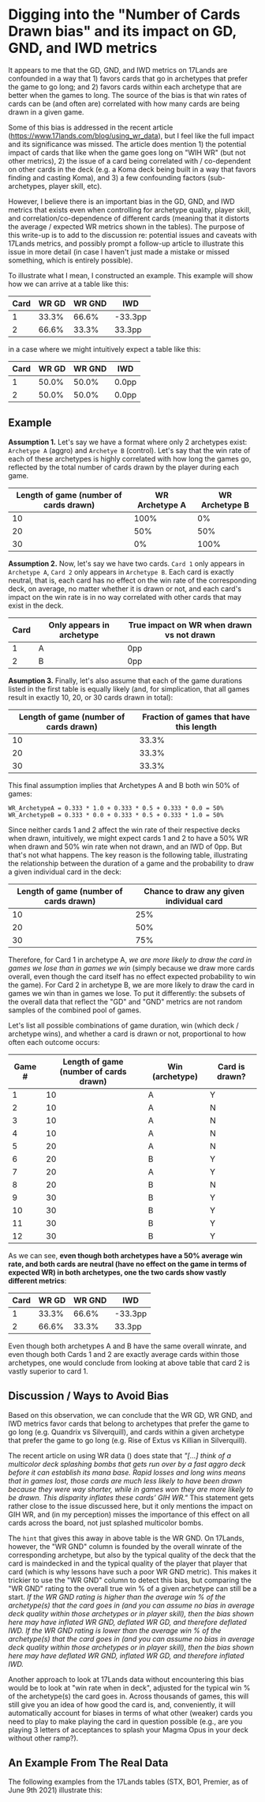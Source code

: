 # Digging into the "Number of Cards Drawn bias" and its impact on GD, GND, and IWD metrics

It appears to me that the GD, GND, and IWD metrics on 17Lands are confounded in a way that 1) favors cards that go in archetypes that prefer the game to go long; and 2) favors cards within each archetype that are better when the games to long. The source of the bias is that win rates of cards can be (and often are) correlated with how many cards are being drawn in a given game.

Some of this bias is addressed in the recent article (https://www.17lands.com/blog/using_wr_data), but I feel like the full impact and its significance was missed. The article does mention 1) the potential impact of cards that like when the game goes long on "WIH WR" (but not other metrics), 2) the issue of a card being correlated with / co-dependent on other cards in the deck (e.g. a Koma deck being built in a way that favors finding and casting Koma), and 3) a few confounding factors (sub-archetypes, player skill, etc).

However, I believe there is an important bias in the GD, GND, and IWD metrics that exists even when controlling for archetype quality, player skill, and correlation/co-dependence of different cards (meaning that it distorts the average / expected WR metrics shown in the tables). The purpose of this write-up is to add to the discussion re: potential issues and caveats with 17Lands metrics, and possibly prompt a follow-up article to illustrate this issue in more detail (in case I haven't just made a mistake or missed something, which is entirely possible).

To illustrate what I mean, I constructed an example. This example will show how we can arrive at a table like this:

| Card | WR GD | WR GND | IWD     |
|----- | ----- | ------ | ------- |
| 1    | 33.3% | 66.6%  | -33.3pp |
| 2    | 66.6% | 33.3%  | 33.3pp  |

in a case where we might intuitively expect a table like this:

| Card | WR GD | WR GND | IWD     |
|----- | ----- | ------ | ------- |
| 1    | 50.0% | 50.0%  | 0.0pp   |
| 2    | 50.0% | 50.0%  | 0.0pp   |


## Example

**Assumption 1.** Let's say we have a format where only 2 archetypes exist: `Archetype A` (aggro) and `Archetye B` (control). Let's say that the win rate of each of these archetypes is highly correlated with how long the games go, reflected by the total number of cards drawn by the player during each game.

| Length of game (number of cards drawn) | WR Archetype A | WR Archetype B |
| -------------------------------------- | -------------- | -------------- |
| 10                                     | 100%           | 0%             |
| 20                                     | 50%            | 50%            |
| 30                                     | 0%             | 100%           |


**Assumption 2.** Now, let's say we have two cards. `Card 1` only appears in `Archetype A`, `Card 2` only appears in `Archetype B`. Each card is exactly neutral, that is, each card has no effect on the win rate of the corresponding deck, on average, no matter whether it is drawn or not, and each card's impact on the win rate is in no way correlated with other cards that may exist in the deck.

| Card | Only appears in archetype | True impact on WR when drawn vs not drawn |
| ---- | ------------------------- | ----------------------------------------- |
| 1    | A                         | 0pp                                       |
| 2    | B                         | 0pp                                       |


**Asumption 3.** Finally, let's also assume that each of the game durations listed in the first table is equally likely (and, for simplication, that all games result in exactly 10, 20, or 30 cards drawn in total):

| Length of game (number of cards drawn) | Fraction of games that have this length |
| -------------------------------------- | --------------------------------------- |
| 10                                     | 33.3%                                   |
| 20                                     | 33.3%                                   |
| 30                                     | 33.3%                                   |

This final assumption implies that Archetypes A and B both win 50% of games:

```
WR_ArchetypeA = 0.333 * 1.0 + 0.333 * 0.5 + 0.333 * 0.0 = 50%
WR_ArchetypeB = 0.333 * 0.0 + 0.333 * 0.5 + 0.333 * 1.0 = 50%
```

Since neither cards 1 and 2 affect the win rate of their respective decks when drawn, intuitively, we might expect cards 1 and 2 to have a 50% WR when drawn and 50% win rate when not drawn, and an IWD of 0pp. But that's not what happens. The key reason is the following table, illustrating the relationship between the duration of a game and the probability to draw a given individual card in the deck:

| Length of game (number of cards drawn) | Chance to draw any given individual card |
| -------------------------------------- | ---------------------------------------- |
| 10                                     | 25%                                      |
| 20                                     | 50%                                      |
| 30                                     | 75%                                      |

Therefore, for Card 1 in archetype A, *we are more likely to draw the card in games we lose than in games we win* (simply because we draw more cards overall, even though the card itself has no effect expected probability to win the game). For Card 2 in archetype B, we are more likely to draw the card in games we win than in games we lose. To put it differently: the subsets of the overall data that reflect the "GD" and "GND" metrics are not random samples of the combined pool of games.

Let's list all possible combinations of game duration, win (which deck / archetype wins), and whether a card is drawn or not, proportional to how often each outcome occurs:

| Game # | Length of game (number of cards drawn) | Win (archetype) | Card is drawn? |
|------- | -------------------------------------- | --------------- | -------------- |
| 1      | 10                                     | A               | Y              |
| 2      | 10                                     | A               | N              |
| 3      | 10                                     | A               | N              |
| 4      | 10                                     | A               | N              |
| 5      | 20                                     | A               | N              |
| 6      | 20                                     | B               | Y              |
| 7      | 20                                     | A               | Y              |
| 8      | 20                                     | B               | N              |
| 9      | 30                                     | B               | Y              |
| 10     | 30                                     | B               | Y              |
| 11     | 30                                     | B               | Y              |
| 12     | 30                                     | B               | Y              |


As we can see, **even though both archetypes have a 50% average win rate, and both cards are neutral (have no effect on the game in terms of expected WR) in both archetypes, one the two cards show vastly different metrics**:

| Card | WR GD | WR GND | IWD     |
|----- | ----- | ------ | ------- |
| 1    | 33.3% | 66.6%  | -33.3pp |
| 2    | 66.6% | 33.3%  | 33.3pp  |

Even though both archetypes A and B have the same overall winrate, and even though both Cards 1 and 2 are exactly average cards within those archetypes, one would conclude from looking at above table that card 2 is vastly superior to card 1.


## Discussion / Ways to Avoid Bias

Based on this observation, we can conclude that the WR GD, WR GND, and IWD metrics favor cards that belong to archetypes that prefer the game to go long (e.g. Quandrix vs Silverquill), and cards within a given archetype that prefer the game to go long (e.g. Rise of Extus vs Killian in Silverquill).

The recent article on using WR data () does state that *"[...] think of a multicolor deck splashing bombs that gets run over by a fast aggro deck before it can establish its mana base. Rapid losses and long wins means that in games lost, those cards are much less likely to have been drawn because they were way shorter, while in games won they are more likely to be drawn. This disparity inflates these cards’ GIH WR."* This statement gets rather close to the issue discussed here, but it only mentions the impact on GIH WR, and (in my perception) misses the importance of this effect on all cards across the board, not just splashed multicolor bombs.

The `hint` that gives this away in above table is the WR GND. On 17Lands, however, the "WR GND" column is founded by the overall winrate of the corresponding archetype, but also by the typical quality of the deck that the card is maindecked in and the typical quality of the player that player that card (which is why lessons have such a poor WR GND metric). This makes it trickier to use the "WR GND" column to detect this bias, but comparing the "WR GND" rating to the overall true win % of a given archetype can still be a start. *If the WR GND rating is higher than the average win % of the archetype(s) that the card goes in (and you can assume no bias in average deck quality within those archetypes or in player skill), then the bias shown here may have inflated WR GND, deflated WR GD, and therefore deflated IWD. If the WR GND rating is lower than the average win % of the archetype(s) that the card goes in (and you can assume no bias in average deck quality within those archetypes or in player skill), then the bias shown here may have deflated WR GND, inflated WR GD, and therefore inflated IWD.*

Another approach to look at 17Lands data without encountering this bias would be to look at "win rate when in deck", adjusted for the typical win % of the archetype(s) the card goes in. Across thousands of games, this will still give you an idea of how good the card is, and, conveniently, it will automatically account for biases in terms of what other (weaker) cards you need to play to make playing the card in question possible (e.g., are you playing 3 letters of acceptances to splash your Magma Opus in your deck without other ramp?).


## An Example From The Real Data

The following examples from the 17Lands tables (STX, BO1, Premier, as of June 9th 2021) illustrate this:

